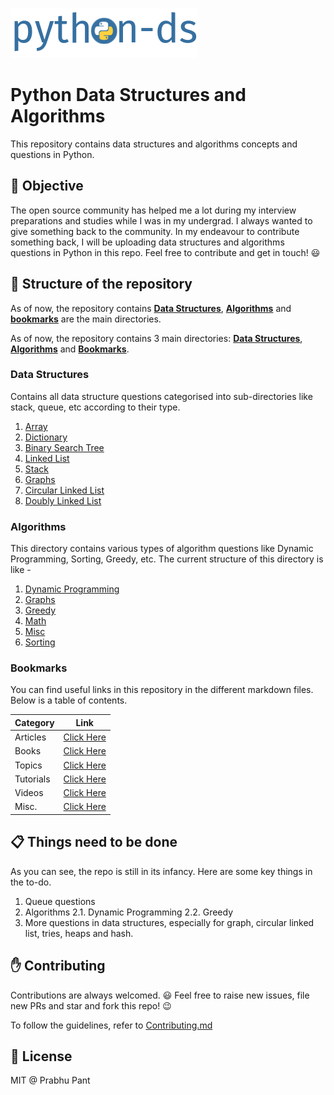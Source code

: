 ![logo](logo/logo.png)

# Python Data Structures and Algorithms

This repository contains data structures and algorithms concepts and questions in Python.

## :dart: Objective

The open source community has helped me a lot during my interview preparations and studies while I was in my undergrad. I always wanted to give something back to the community. In my endeavour to contribute something back, I will be uploading data structures and algorithms questions in Python in this repo. Feel free to contribute and get in touch! :smiley:

## :file_folder: Structure of the repository


As of now, the repository contains [**Data Structures**](data_structures), [**Algorithms**](algorithms) and [**bookmarks**](bookmarks) are the main directories.

As of now, the repository contains 3 main directories: **[Data Structures](data_structures)**, **[Algorithms](algorithms)** and **[Bookmarks](bookmarks)**.


### Data Structures

Contains all data structure questions categorised into sub-directories like stack, queue, etc according to their type.

1. [Array](data_structures/array)
2. [Dictionary]()
3. [Binary Search Tree](data_structures/bst)
4. [Linked List](data_structures/linked_list)
5. [Stack](data_structures/stack)
6. [Graphs](data_structures/graphs)
7. [Circular Linked List](data_structures/circular_linked_list)
8. [Doubly Linked List](data_structures/doubly_linked_list)

### Algorithms

This directory contains various types of algorithm questions like Dynamic Programming, Sorting, Greedy, etc. The current structure of this directory is like -


1. [Dynamic Programming](algorithms/dynamic_programming)
2. [Graphs](algorithms/graph)
3. [Greedy](algorithms/greedy)
4. [Math](algorithms/math)
5. [Misc](algorithms/miscellaneous)
6. [Sorting](algorithms/sorting)


### Bookmarks

You can find useful links in this repository in the different markdown files. Below is a table of contents.

| Category | Link |
| :-- | :--: |
| Articles | [Click Here](https://github.com/prabhupant/python-ds/blob/master/bookmarks/articles.md) |
| Books | [Click Here](https://github.com/prabhupant/python-ds/blob/master/bookmarks/books.md) |
| Topics | [Click Here](https://github.com/prabhupant/python-ds/blob/master/bookmarks/topics.md) |
| Tutorials | [Click Here](https://github.com/prabhupant/python-ds/blob/master/bookmarks/tutorials.md) |
| Videos | [Click Here](https://github.com/prabhupant/python-ds/blob/master/bookmarks/videos.md) |
| Misc. | [Click Here](https://github.com/prabhupant/python-ds/blob/master/bookmarks/misc.md) |

## :clipboard: Things need to be done

As you can see, the repo is still in its infancy. Here are some key things in the to-do.

1. Queue questions
2. Algorithms
    2.1. Dynamic Programming
    2.2. Greedy
3. More questions in data structures, especially for graph, circular linked list, tries, heaps and hash.

## :raised_hand: Contributing

Contributions are always welcomed. :smiley:
Feel free to raise new issues, file new PRs and star and fork this repo! :wink:

To follow the guidelines, refer to [Contributing.md](CONTRIBUTING.md)


## :page_facing_up: License

MIT @ Prabhu Pant
